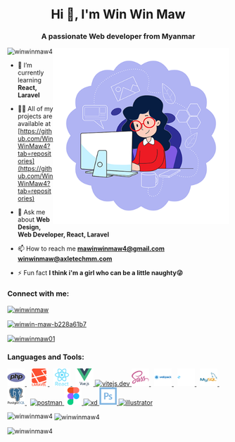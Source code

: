 
<h1 align="center">Hi 👋, I'm Win Win Maw</h1>
<h3 align="center">A passionate Web developer from Myanmar</h3>
<!--https://github.com/WinWinMaw4/WinWinMaw4/blob/main/202011_04.png
https://cdn.dribbble.com/users/1626229/screenshots/7199947/media/4be7ed3e9aaa171bcb86019f064624a3.jpg-->
<img align="right" alt="Coding" width="400" src="https://github.com/WinWinMaw4/WinWinMaw4/blob/main/202011_04.png" />


<p align="left"> <img src="https://komarev.com/ghpvc/?username=winwinmaw4&label=Profile%20views&color=0e75b6&style=flat" alt="winwinmaw4" /> </p>

- 🌱 I’m currently learning **React, Laravel**

- 👨‍💻 All of my projects are available at [https://github.com/WinWinMaw4?tab=repositories](https://github.com/WinWinMaw4?tab=repositories)

- 💬 Ask me about **Web Design, Web Developer, React, Laravel**

- 📫 How to reach me **mawinwinmaw4@gmail.com** **winwinmaw@axletechmm.com**

- ⚡ Fun fact **I think i'm a girl who can be a little naughty😜**

<h3 align="left">Connect with me:</h3>
<p align="left">

<a href="https://codepen.io/winwinmaw" target="blank"><img align="center" src="https://raw.githubusercontent.com/rahuldkjain/github-profile-readme-generator/master/src/images/icons/Social/codepen.svg" alt="winwinmaw" height="30" width="40" /></a>

<a href="https://linkedin.com/in/winwin-maw-b228a61b7" target="blank"><img align="center" src="https://raw.githubusercontent.com/rahuldkjain/github-profile-readme-generator/master/src/images/icons/Social/linked-in-alt.svg" alt="winwin-maw-b228a61b7" height="30" width="40" /></a>

<a href="https://fb.com/winwinmaw4" target="_blank"><img align="center" src="https://raw.githubusercontent.com/rahuldkjain/github-profile-readme-generator/master/src/images/icons/Social/facebook.svg" alt="winwinmaw01" height="30" width="40" /></a>
</p>

<h3 align="left">Languages and Tools:</h3>
<p align="left">
 
   <a href="https://www.php.net" target="_blank" rel="noreferrer"> <img src="https://raw.githubusercontent.com/devicons/devicon/master/icons/php/php-original.svg" alt="php" width="40" height="40"/> </a> &nbsp;
   <a href="https://laravel.com/" target="_blank" rel="noreferrer"> <img src="https://raw.githubusercontent.com/devicons/devicon/master/icons/laravel/laravel-plain-wordmark.svg" alt="laravel" width="40" height="40"/> </a> &nbsp;
   <a href="https://reactjs.org/" target="_blank" rel="noreferrer"><img src="https://raw.githubusercontent.com/devicons/devicon/master/icons/react/react-original-wordmark.svg" alt="React.js" width="40" height="40"/> </a> &nbsp;
   <a href="https://vuejs.org" target="_blank" rel="noreferrer"><img src="https://raw.githubusercontent.com/devicons/devicon/master/icons/vuejs/vuejs-original-wordmark.svg" alt="vuejs.org" width="40" height="40"/> </a>
   <a href="https://vitejs.dev/" target="_blank" rel="noreferrer"><img src="https://vitejs.dev/logo.svg" alt="vitejs.dev" width="40" height="40"/> </a>
<a href="https://sass-lang.com" target="_blank" rel="noreferrer"> <img src="https://raw.githubusercontent.com/devicons/devicon/master/icons/sass/sass-original.svg" alt="sass" width="40" height="40"/> </a> &nbsp;
   <a href="https://webpack.js.org" target="_blank" rel="norefer rer"> <img src="https://raw.githubusercontent.com/devicons/devicon/d00d0969292a6569d45b06d3f350f463a0107b0d/icons/webpack/webpack-original-wordmark.svg" alt="webpack" width="40" height="40"/> </a> &nbsp;
   <a href="https://tailwindcss.com" target="_blank" rel="noreferrer"><img src="https://raw.githubusercontent.com/devicons/devicon/master/icons/tailwindcss/tailwindcss-original-wordmark.svg" alt="tailwindcss.com" width="40" height="40"/> </a> &nbsp;
   <a href="https://www.mysql.com/" target="_blank" rel="noreferrer"> <img src="https://raw.githubusercontent.com/devicons/devicon/master/icons/mysql/mysql-original-wordmark.svg" alt="mysql" width="40" height="40"/> </a> &nbsp;
   <a href="https://www.postgresql.org/" target="_blank" rel="noreferrer"> <img src="https://raw.githubusercontent.com/devicons/devicon/master/icons/postgresql/postgresql-original-wordmark.svg" alt="pgsql" width="40" height="40"/> </a> &nbsp;
   <a href="https://postman.com" target="_blank" rel="noreferrer"> <img src="https://www.vectorlogo.zone/logos/getpostman/getpostman-icon.svg" alt="postman" width="40" height="40"/> </a> 
   <a href="https://www.figma.com/" target="_blank" rel="noreferrer"> <img src="https://raw.githubusercontent.com/devicons/devicon/master/icons/figma/figma-original.svg" alt="figma" width="40" height="40"/> </a>
   <a href="https://www.adobe.com/products/xd.html" target="_blank" rel="noreferrer"> <img src="https://cdn.worldvectorlogo.com/logos/adobe-xd.svg" alt="xd" width="40" height="40"/> </a> 
   <a href="https://www.photoshop.com/en" target="_blank" rel="noreferrer"> <img src="https://raw.githubusercontent.com/devicons/devicon/master/icons/photoshop/photoshop-line.svg" alt="photoshop" width="40" height="40"/> </a> 
   <a href="https://www.adobe.com/in/products/illustrator.html" target="_blank" rel="noreferrer"> <img src="https://www.vectorlogo.zone/logos/adobe_illustrator/adobe_illustrator-icon.svg" alt="illustrator" width="40" height="40"/> </a> 

 <!-- <a href="https://getbootstrap.com" target="_blank" rel="noreferrer"> <img src="https://raw.githubusercontent.com/devicons/devicon/master/icons/bootstrap/bootstrap-plain-wordmark.svg" alt="bootstrap" width="40" height="40"/> </a>
  
<a href="https://www.chartjs.org" target="_blank" rel="noreferrer"> <img src="https://www.chartjs.org/media/logo-title.svg" alt="chartjs" width="40" height="40"/> </a> 
   <a href="https://www.w3schools.com/css/" target="_blank" rel="noreferrer"> <img src="https://raw.githubusercontent.com/devicons/devicon/master/icons/css3/css3-original-wordmark.svg" alt="css3" width="40" height="40"/> </a> 
   <a href="https://git-scm.com/" target="_blank" rel="noreferrer"> <img src="https://www.vectorlogo.zone/logos/git-scm/git-scm-icon.svg" alt="git" width="40" height="40"/> </a> 
   <a href="https://www.w3.org/html/" target="_blank" rel="noreferrer"> <img src="https://raw.githubusercontent.com/devicons/devicon/master/icons/html5/html5-original-wordmark.svg" alt="html5" width="40" height="40"/> </a>  -->

</p>
<p><img align="left" src="https://github-readme-stats.vercel.app/api/top-langs?username=winwinmaw4&show_icons=true&locale=en&layout=compact" alt="winwinmaw4" /></p>

<p>&nbsp;<img align="center" src="https://github-readme-stats.vercel.app/api?username=winwinmaw4&show_icons=true&locale=en" alt="winwinmaw4" /></p>

<p><img align="center" src="https://github-readme-streak-stats.herokuapp.com/?user=winwinmaw4&" alt="winwinmaw4" /></p>
